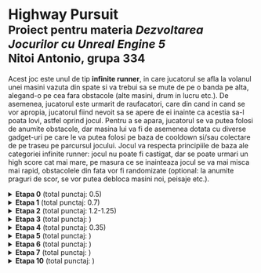# Highway Pursuit <br/> <sup>Proiect pentru materia *Dezvoltarea Jocurilor cu Unreal Engine 5*</sup> <br/> <sup>Nitoi Antonio, grupa 334</sup>

Acest joc este unul de tip **infinite runner**, in care jucatorul se afla la volanul unei masini vazuta din spate si va trebui sa se mute de pe o banda pe alta, alegand-o pe cea fara obstacole (alte masini, drum in lucru etc.). De asemenea, jucatorul este urmarit de raufacatori, care din cand in cand se vor apropia, jucatorul fiind nevoit sa se apere de ei inainte ca acestia sa-l poata lovi, astfel oprind jocul. Pentru a se apara, jucatorul se va putea folosi de anumite obstacole, dar masina lui va fi de asemenea dotata cu diverse gadget-uri pe care le va putea folosi pe baza de cooldown si/sau colectare de pe traseu pe parcursul jocului. Jocul va respecta principiile de baza ale categoriei infinite runner: jocul nu poate fi castigat, dar se poate urmari un high score cat mai mare, pe masura ce se inainteaza jocul se va mai misca mai rapid, obstacolele din fata vor fi randomizate (optional: la anumite praguri de scor, se vor putea debloca masini noi, peisaje etc.).

<details>
  <summary><strong>Etapa 0</strong> (total punctaj: 0.5)</summary>
  Descrierea completa a jocului pentru Etapa 0 a proiectului se poate gasi in fisierul Game Description.pdf sau la https://docs.google.com/document/d/1QC1xHeXg0w3rSEy4PTKirOwJG91gTw2B5ftVRt3DVQc/edit?usp=sharing
</details>

<details>
  <summary><strong>Etapa 1</strong> (total punctaj: 0.7)</summary>
  Cerinte rezolvate:
  <ul>
    <li>(0.05) În scenă trebuie să existe un teren. Nu este obligatorie deplasarea pe teren, poate servi drept peisaj în jurul platformei de joc</li>
    <li>TODO (0.15) Terenul trebuie să aibă un relief variat(să existe multiple zone joase și înalte). Terenul va avea alocat un material ce cuprinde multiple (minim 3) texturi (de exemplu, textură de iarbă, de nisip, de rocă etc). Texturile asociate trebuie pictate pe teren astfel încât să fie în concordanță cu forma terenului (de exemplu o groapă adâncă va avea textură de rocă și nu cu iarbă/floricele)</li>
    <li>TODO (0.05) Pe teren trebuie să existe minim o rampă (meniul Sculpt-> ramp)</li>
    <li>TODO (0.05) Pe teren trebuie să existe două zone simetrice (de exemplu doi munți) (vezi meniul Sculpt-> mirror)</li>
    <li>(0.05) Obiect cu material transparent - <code>M_TintedGlass</code> </li>
    <li>(0.05) Obiect cu luciu metalic care reflectă mediul înconjurător - <code>M_Chrome</code> </li>
    <li>(0.05) Existența unui obiect cu culoare emissivă - <code>M_Headlights</code>, <code>M_Taillights</code></li>
    <li>(0.2) Simularea unei culori cu sclipici (puncte sclipitoare dispuse în mod aleator) folosind un nod de zgomot și fără folosirea unei texturi externe (adică a unei imagini) - <code>M_EnemyCarPaint</code></li>
    <li>(0.05) Folosirea unui normal map pentru a crea un obiect care dă senzația că are asperități chiar dacă nu și-a modificat vertecșii - <code>Texturile pentru Landscape</code></li>
  </ul>
</details>

<details>
  <summary><strong>Etapa 2</strong> (total punctaj: 1.2-1.25)</summary>
  Cerinte rezolvate:
  <ul>
    <li>(0.1) Realizare pion prin extinderea clasei Pawn sau DefaultPawn - <code>PlayerCar</code></li>
    <li>(0.05) Pionul/caracterul va avea o cameră (de înregistrare) adăugată în components pentru a urmări pionul în stil first person sau third person. - <code>PlayerCar</code></li>
    <li>(0.15) Posibilitatea de a schimba din urmărirea first person în third person prin apăsarea unei taste. - <code>Project Settings > Input</code> + <code>PlayerCar</code></li>
    <li>(0.2) Crearea unor variabile pentru pion/caracter sau alți actori,  care să reflecte starea jucătorului, anumite proprietăți (Fiecare tip diferit de date din cele enumerate 0.05) - <code>Int, Float, Vector - PlayerCar</code>, <code>Array of Transform - RoadTile</code></li>
    <li>(0.1) Pionul/caracterul trebuie să aibă mișcările pe axe (Axis Mappings) definite în inputs din Project Settings.</li>
    <ul><li>(0.1) Se adună la punctaj dacă se poate translata pe minim 2 axe definite astfel - <code>PlayerCar</code></li></ul>
    <li>(0.1) Pionul/caracterul își poate schimba (mări/micșora) viteza de deplasare - <code>PlayerCar</code></li>
    <li>(0.1) Se va trata coliziunea pionului/caracterului cu alte obiecte, folosind un box de coliziune. Pionul/caracterul va putea fi capabil să treacă prin anumite obiecte dar nu prin altele (în minim una dintre aceste situații, se vor schimba unul sau mai multe atribute ale pionului/caracterului: de exemplu îi scade sănătatea dacă atinge un inamic) - <code>PlayerCar</code> cu <code>RoadTile</code>, <code>SpeedBump</code>, <code>TrafficCones</code>, <code>Barrier</code></li>
    <li>(0.05-0.1) Un sistem de calculare a scorului. În funcție de realizările în joc se va calcula un număr care să arate cât de bine s-a descurcat jucătorul. - <code>PlayerCar</code></li>
    <li>(0.25) Se va implementa sistemul implicit de damage din Unreal fie asupra pionului/caracterului fie asupra actorilor cu care interacționează jucătorul. Se va folosi metoda ApplyDamage în urma unui eveniment din joc. Cu ajutorul unui eveniment AnyDamage actorul asupra căruia se aplică distrugerea va avea niste parametri afectați. Se va implementa un caz pentru o distrugere cu valoare mică (obiectul își poate schimba culoarea, se poate micșora etc) și un altul pentru o distrugere cu valoare mare (de exemplu obiectul poate să dispară sau să își schimbe culoarea în mod diferit față de damage-ul mic, sau să oferim un mesaj scris pe ecran). - <code>PlayerCar</code></li>
  </ul>
</details>

<details>
  <summary><strong>Etapa 3</strong> (total punctaj: )</summary>
  Cerinte rezolvate:
  <ul>

  </ul>
</details>

<details>
  <summary><strong>Etapa 4</strong> (total punctaj: 0.35)</summary>
  Cerinte rezolvate:
  <ul>
    <li>(0.05) Coordonate,rotații și/sau dimensiuni aleatoare pentru unul sau mai multe obiecte sau pion/caracter - <code>TrafficCones > RotateCones</code></li>
    <li>(0.3) Comportamente determinate probabilist (0.3 pentru 3 probabilitati). Exemplu: cu o probabilitate de  20% să se genereze elemente de culoare c1, cu o probabilitate de 30% culoare c2 și restul de culoare c3. Se poate alege orice element care să depindă de probabilitate (culoare, locație, formă, tipul de obiect, acțiune desfășurată etc.) - <code>RoadTile > SpawnObstacle</code></li>
  </ul>
</details>

<details>
  <summary><strong>Etapa 5</strong> (total punctaj: )</summary>
  Cerinte rezolvate:
  <ul>

  </ul>
</details>

<details>
  <summary><strong>Etapa 6</strong> (total punctaj: )</summary>
  Cerinte rezolvate:
  <ul>

  </ul>
</details>

<details>
  <summary><strong>Etapa 7</strong> (total punctaj: )</summary>
  Cerinte rezolvate:
  <ul>

  </ul>
</details>

<details>
  <summary><strong>Etapa 10</strong> (total punctaj: )</summary>
  Cerinte rezolvate:
  <ul>

  </ul>
</details>
